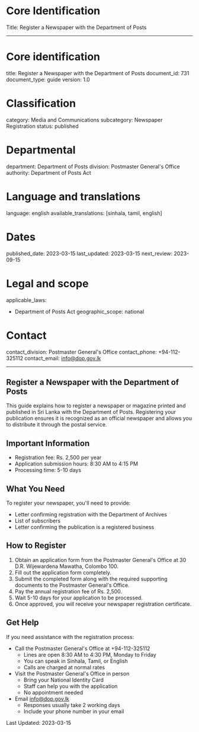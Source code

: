 # Core Identification
Title: Register a Newspaper with the Department of Posts

---
# Core identification
title: Register a Newspaper with the Department of Posts
document_id: 731
document_type: guide
version: 1.0

# Classification
category: Media and Communications
subcategory: Newspaper Registration
status: published

# Departmental
department: Department of Posts
division: Postmaster General's Office
authority: Department of Posts Act

# Language and translations
language: english
available_translations: [sinhala, tamil, english]

# Dates
published_date: 2023-03-15
last_updated: 2023-03-15
next_review: 2023-09-15

# Legal and scope
applicable_laws:
  - Department of Posts Act
geographic_scope: national

# Contact
contact_division: Postmaster General's Office
contact_phone: +94-112-325112
contact_email: info@dop.gov.lk

---

## Register a Newspaper with the Department of Posts

This guide explains how to register a newspaper or magazine printed and published in Sri Lanka with the Department of Posts. Registering your publication ensures it is recognized as an official newspaper and allows you to distribute it through the postal service.

## Important Information

- Registration fee: Rs. 2,500 per year
- Application submission hours: 8:30 AM to 4:15 PM
- Processing time: 5-10 days

## What You Need

To register your newspaper, you'll need to provide:

- Letter confirming registration with the Department of Archives
- List of subscribers
- Letter confirming the publication is a registered business

## How to Register

1. Obtain an application form from the Postmaster General's Office at 30 D.R. Wijewardena Mawatha, Colombo 100.
2. Fill out the application form completely.
3. Submit the completed form along with the required supporting documents to the Postmaster General's Office.
4. Pay the annual registration fee of Rs. 2,500.
5. Wait 5-10 days for your application to be processed.
6. Once approved, you will receive your newspaper registration certificate.

## Get Help

If you need assistance with the registration process:

- Call the Postmaster General's Office at +94-112-325112
    - Lines are open 8:30 AM to 4:30 PM, Monday to Friday
    - You can speak in Sinhala, Tamil, or English
    - Calls are charged at normal rates
- Visit the Postmaster General's Office in person
    - Bring your National Identity Card
    - Staff can help you with the application
    - No appointment needed
- Email info@dop.gov.lk
    - Responses usually take 2 working days
    - Include your phone number in your email

Last Updated: 2023-03-15